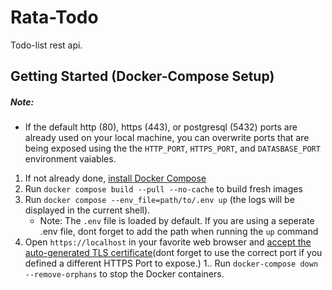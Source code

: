 # Rata-Todo

Todo-list rest api.

## Getting Started (Docker-Compose Setup)

##### Note:
 - If the default http (80), https (443), or postgresql (5432) ports are already used on your local machine, you can overwrite ports that are being exposed using the the `HTTP_PORT`, `HTTPS_PORT`, and `DATASBASE_PORT` environment vaiables.

1. If not already done, [install Docker Compose](https://docs.docker.com/compose/install/)
2. Run `docker compose build --pull --no-cache` to build fresh images
3. Run `docker compose --env_file=path/to/.env up` (the logs will be displayed in the current shell).
   - Note: The `.env` file is loaded by default. If you are using a seperate .env file, dont forget to add the path when running the `up` command
4. Open `https://localhost`  in your favorite web browser and [accept the auto-generated TLS certificate](https://stackoverflow.com/a/15076602/1352334)(dont forget to use the correct port if you defined a different HTTPS Port to expose.)
1.. Run `docker-compose down --remove-orphans` to stop the Docker containers.

